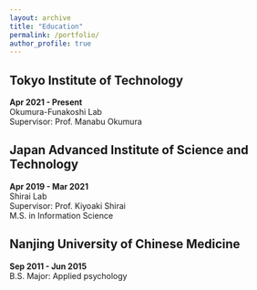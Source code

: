 ```yaml
---
layout: archive
title: "Education"
permalink: /portfolio/
author_profile: true
---
```


## Tokyo Institute of Technology
**Apr 2021 - Present**\
Okumura-Funakoshi Lab\
Supervisor: Prof. Manabu Okumura

## Japan Advanced Institute of Science and Technology
**Apr 2019 - Mar 2021**\
Shirai Lab\
Supervisor: Prof. Kiyoaki Shirai\
M.S. in Information Science

## Nanjing University of Chinese Medicine
**Sep 2011 - Jun 2015**\
B.S. Major: Applied psychology
